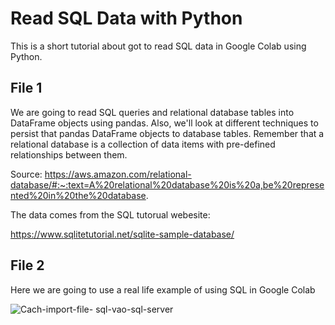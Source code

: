 # Read SQL Data with Python
This is a short tutorial about got to read SQL data in Google Colab using Python.

## File 1
We are going to read SQL queries and relational database tables into DataFrame objects using pandas. Also, we'll look at different techniques to persist that pandas DataFrame objects to database tables.
Remember that a relational database is a collection of data items with pre-defined relationships between them.

Source:
https://aws.amazon.com/relational-database/#:~:text=A%20relational%20database%20is%20a,be%20represented%20in%20the%20database.


The data comes from the SQL tutorual webesite:

https://www.sqlitetutorial.net/sqlite-sample-database/

## File 2
Here we are going to use a real life example of using SQL in Google Colab


![Cach-import-file- sql-vao-sql-server](https://user-images.githubusercontent.com/70948370/171484053-2fae0b69-78f4-4d18-ae8a-81dafdbe6414.jpg)


